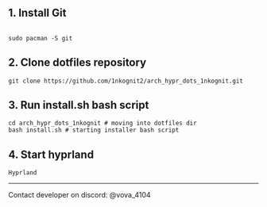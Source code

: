 ## 1. Install Git
```

sudo pacman -S git
```

## 2. Сlone dotfiles repository
```
git clone https://github.com/1nkognit2/arch_hypr_dots_1nkognit.git
```

## 3. Run install.sh bash script
```
cd arch_hypr_dots_1nkognit # moving into dotfiles dir
bash install.sh # starting installer bash script
```

## 4. Start hyprland
```
Hyprland
```


<hr>

Contact developer on discord: @vova_4104